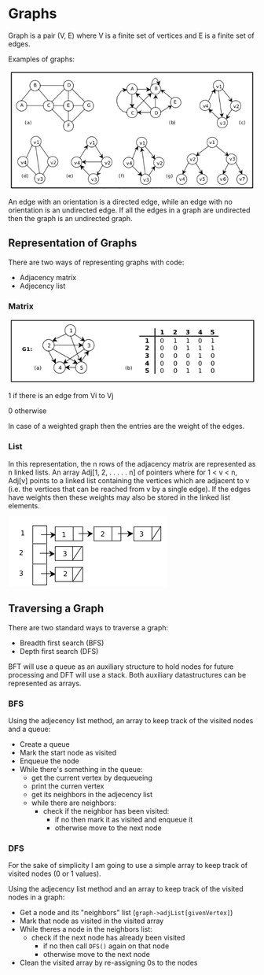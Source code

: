 # Graphs

Graph is a pair (V, E) where V is a finite set of vertices and E is a finite set of edges.

Examples of graphs:

![graphs](../assets/graphs.png)

An edge with an orientation is a directed edge, while an edge with no orientation is an undirected edge.
If all the edges in a graph are undirected then the graph is an undirected graph.

## Representation of Graphs

There are two ways of representing graphs with code:

-   Adjacency matrix
-   Adjecency list

### Matrix

![matrix](../assets/matrix.png)

1 if there is an edge from Vi to Vj

0 otherwise

In case of a weighted graph then the entries are the weight of the edges.

### List

In this representation, the n rows of the adjacency matrix are represented as n linked lists. An array Adj[1, 2, . . . . . n] of pointers where for 1 < v < n, Adj[v] points to a linked list containing the vertices which are adjacent to v (i.e. the vertices that can be reached from v by a single edge). If the edges have weights then these weights may also be stored in the linked list elements.

![list](../assets/list.png)

## Traversing a Graph

There are two standard ways to traverse a graph:

-   Breadth first search (BFS)
-   Depth first search (DFS)

BFT will use a queue as an auxiliary structure to hold nodes for future processing and DFT will use a stack. Both auxiliary datastructures can be represented as arrays.

### BFS

Using the adjecency list method, an array to keep track of the visited nodes and a queue:

-   Create a queue
-   Mark the start node as visited
-   Enqueue the node
-   While there's something in the queue:
    -   get the current vertex by dequeueing
    -   print the curren vertex
    -   get its neighbors in the adjecency list
    -   while there are neighbors:
        -   check if the neighbor has been visited:
            -   if no then mark it as visited and enqueue it
            -   otherwise move to the next node

### DFS

For the sake of simplicity I am going to use a simple array to keep track of visited nodes (0 or 1 values).

Using the adjecency list method and an array to keep track of the visited nodes in a graph:

-   Get a node and its "neighbors" list (`graph->adjList[givenVertex]`)
-   Mark that node as visited in the visited array
-   While theres a node in the neighbors list:
    -   check if the next node has already been visited
        -   if no then call `DFS()` again on that node
        -   otherwise move to the next node
-   Clean the visited array by re-assigning 0s to the nodes
